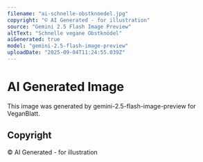 ```yaml
---
filename: "ai-schnelle-obstknoedel.jpg"
copyright: "© AI Generated - for illustration"
source: "Gemini 2.5 Flash Image Preview"
altText: "Schnelle vegane Obstknödel"
aiGenerated: true
model: "gemini-2.5-flash-image-preview"
uploadDate: "2025-09-04T11:24:55.039Z"
---
```


# AI Generated Image

This image was generated by gemini-2.5-flash-image-preview for VeganBlatt.

## Copyright
© AI Generated - for illustration
